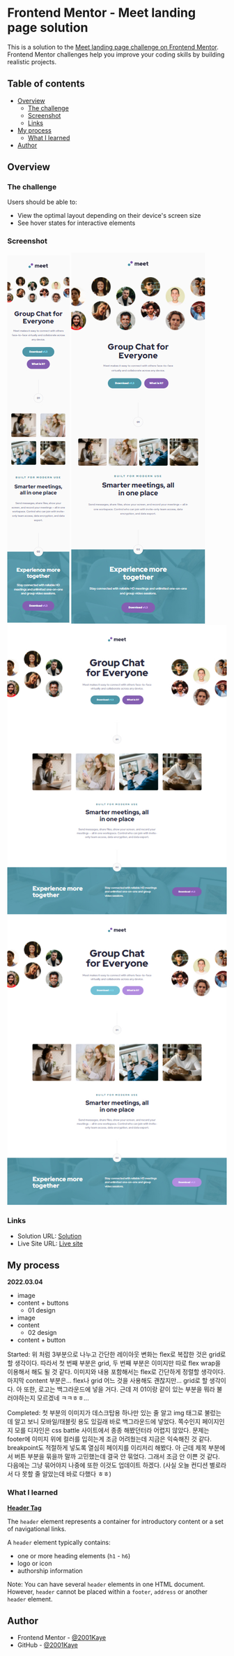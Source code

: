 # Frontend Mentor - Meet landing page solution

This is a solution to the [Meet landing page challenge on Frontend Mentor](https://www.frontendmentor.io/challenges/meet-landing-page-rbTDS6OUR). Frontend Mentor challenges help you improve your coding skills by building realistic projects. 

## Table of contents

- [Overview](#overview)
  - [The challenge](#the-challenge)
  - [Screenshot](#screenshot)
  - [Links](#links)
- [My process](#my-process)
  - [What I learned](#what-i-learned)
- [Author](#author)

## Overview

### The challenge

Users should be able to:

- View the optimal layout depending on their device's screen size
- See hover states for interactive elements

### Screenshot

![](./design/mobile-design.jpg)
![](./design/tablet-design.jpg)
![](./design/desktop-design.jpg)
![](./design/active-states.jpg)

### Links

- Solution URL: [Solution](https://www.frontendmentor.io/solutions/meet-landing-page-using-grid-fO9aTRnbW)
- Live Site URL: [Live site](https://jhan117.github.io/Meet-landing-page/)

## My process

**2022.03.04**
   
- image
- content + buttons
  - 01 design
- image
- content
  - 02 design
- content + button
   
Started: 위 처럼 3부분으로 나누고 간단한 레이아웃 변화는 flex로 복잡한 것은 grid로 할 생각이다. 따라서 첫 번째 부분은 grid, 두 번째 부분은 이미지만 따로 flex wrap을 이용해서 해도 될 것 같다. 이미지와 내용 포함해서는 flex로 간단하게 정렬할 생각이다. 마지막 content 부분은... flex나 grid 어느 것을 사용해도 괜찮지만... grid로 할 생각이다. 아 또한, 로고는 백그라운드에 넣을 거다. 근데 저 01이랑 같이 있는 부분을 뭐라 불러야하는지 모르겠네 ㅋㅋㅎㅎ...
   
Completed: 첫 부분의 이미지가 데스크탑용 하나만 있는 줄 알고 img 태그로 불렀는데 알고 보니 모바일/태블릿 용도 있길래 바로 백그라운드에 넣었다. 쪽수인지 페이지인지 모를 디자인은 css battle 사이트에서 종종 해봤던터라 어렵지 않았다. 문제는 footer에 이미지 위에 컬러를 입히는게 조금 어려웠는데 지금은 익숙해진 것 같다. breakpoint도 적절하게 넣도록 열심히 페이지를 이리저리 해봤다. 아 근데 제목 부분에서 버튼 부분을 묶을까 말까 고민했는데 결국 안 묶었다. 그래서 조금 안 이쁜 것 같다. 다음에는 그냥 묶어야지 나중에 또한 이것도 업데이트 하겠다. (사실 오늘 컨디션 별로라서 다 못할 줄 알았는데 바로 다했다 ㅎㅎ)

### What I learned

[**Header Tag**](https://www.w3schools.com/tags/tag_header.asp)

The `header` element represents a container for introductory content or a set of navigational links.
   
A `header` element typically contains:
- one or more heading elements (`h1` - `h6`)
- logo or icon
- authorship information
   
Note: You can have several `header` elements in one HTML document. However, `header` cannot be placed within a `footer`, `address` or another `header` element.

## Author

- Frontend Mentor - [@2001Kaye](https://www.frontendmentor.io/profile/jhan117)
- GitHub - [@2001Kaye](https://github.com/jhan117)
